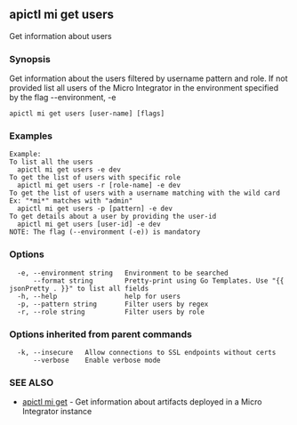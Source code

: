 ## apictl mi get users

Get information about users

### Synopsis

Get information about the users filtered by username pattern and role.
If not provided list all users of the Micro Integrator in the environment specified by the flag --environment, -e

```
apictl mi get users [user-name] [flags]
```

### Examples

```
Example:
To list all the users
  apictl mi get users -e dev
To get the list of users with specific role
  apictl mi get users -r [role-name] -e dev
To get the list of users with a username matching with the wild card Ex: "*mi*" matches with "admin"
  apictl mi get users -p [pattern] -e dev
To get details about a user by providing the user-id
  apictl mi get users [user-id] -e dev
NOTE: The flag (--environment (-e)) is mandatory
```

### Options

```
  -e, --environment string   Environment to be searched
      --format string        Pretty-print using Go Templates. Use "{{ jsonPretty . }}" to list all fields
  -h, --help                 help for users
  -p, --pattern string       Filter users by regex
  -r, --role string          Filter users by role
```

### Options inherited from parent commands

```
  -k, --insecure   Allow connections to SSL endpoints without certs
      --verbose    Enable verbose mode
```

### SEE ALSO

* [apictl mi get](apictl_mi_get.md)	 - Get information about artifacts deployed in a Micro Integrator instance

